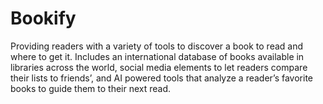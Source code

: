 # Bookify
Providing readers with a variety of tools to discover a book to read and where to get it. Includes an international database of books available in libraries across the world, social media elements to let readers compare their lists to friends’, and AI powered tools that analyze a reader’s favorite books to guide them to their next read.
